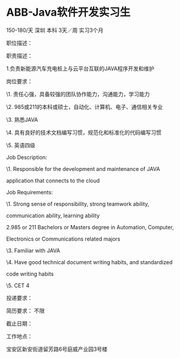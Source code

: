 # ABB-Java软件开发实习生

150-180/天 深圳 本科 3天／周 实习3个月

职位描述：

职责描述：

1.负责新能源汽车充电桩上与云平台互联的JAVA程序开发和维护



岗位要求：

\1. 责任心强，具备较强的团队协作能力，沟通能力，学习能力

\2. 985或211的本科或硕士，自动化、计算机、电子、通信相关专业

\3. 熟悉JAVA

\4. 具有良好的技术文档编写习惯，规范化和标准化的代码编写习惯

\5. 英语四级



Job Description:

\1. Responsible for the development and maintenance of JAVA

application that connects to the cloud



Job Requirements:

\1. Strong sense of responsibility, strong teamwork ability,

communication ability, learning ability

2.985 or 211 Bachelors or Masters degree in Automation, Computer,

Electronics or Communications related majors

\3. Familiar with JAVA

\4. Have good technical document writing habits, and standardized

code writing habits

\5. CET 4

投递要求：

简历要求： 不限

截止日期：

工作地点：

宝安区新安街道留芳路6号庭威产业园3号楼